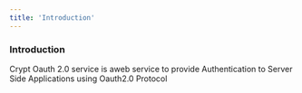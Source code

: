 ```yaml
---
title: 'Introduction'
---
```


### Introduction

Crypt Oauth 2.0 service is aweb service to provide Authentication to Server Side Applications using Oauth2.0 Protocol